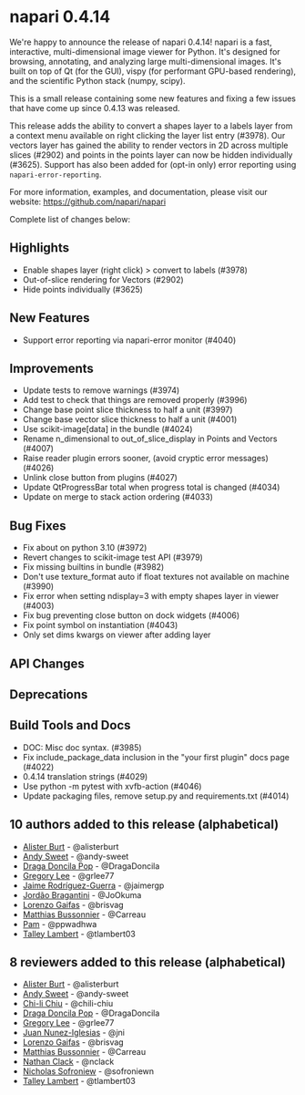 # napari 0.4.14

We're happy to announce the release of napari 0.4.14!
napari is a fast, interactive, multi-dimensional image viewer for Python.
It's designed for browsing, annotating, and analyzing large multi-dimensional
images. It's built on top of Qt (for the GUI), vispy (for performant GPU-based
rendering), and the scientific Python stack (numpy, scipy).

This is a small release containing some new features and fixing a few issues that have come up since 0.4.13 was released.

This release adds the ability to convert a shapes layer to a labels layer from a context menu available on right clicking the layer list entry (#3978). Our vectors layer has gained the 
ability to render vectors in 2D across multiple slices (#2902) and points in the points
layer can now be hidden individually (#3625). Support has also been added for (opt-in only) error reporting using `napari-error-reporting`.

For more information, examples, and documentation, please visit our website:
https://github.com/napari/napari

Complete list of changes below:

## Highlights
- Enable shapes layer (right click) > convert to labels (#3978)
- Out-of-slice rendering for Vectors (#2902)
- Hide points individually (#3625)

## New Features
- Support error reporting via napari-error monitor (#4040)

## Improvements
- Update tests to remove warnings (#3974)
- Add test to check that things are removed properly (#3996)
- Change base point slice thickness to half a unit (#3997)
- Change base vector slice thickness to half a unit (#4001)
- Use scikit-image[data] in the bundle (#4024)
- Rename n_dimensional to out_of_slice_display in Points and Vectors (#4007)
- Raise reader plugin errors sooner, (avoid cryptic error messages) (#4026)
- Unlink close button from plugins (#4027)
- Update QtProgressBar total when progress total is changed (#4034)
- Update on merge to stack action ordering (#4033)

## Bug Fixes
- Fix about on python 3.10 (#3972)
- Revert changes to scikit-image test API (#3979)
- Fix missing builtins in bundle (#3982)
- Don't use texture_format auto if float textures not available on machine (#3990)
- Fix error when setting ndisplay=3 with empty shapes layer in viewer (#4003)
- Fix bug preventing close button on dock widgets (#4006)
- Fix point symbol on instantiation (#4043)
- Only set dims kwargs on viewer after adding layer

## API Changes

## Deprecations


## Build Tools and Docs
- DOC: Misc doc syntax. (#3985)
- Fix include_package_data inclusion in the "your first plugin" docs page (#4022)
- 0.4.14 translation strings (#4029)
- Use python -m pytest with xvfb-action (#4046)
- Update packaging files, remove setup.py and requirements.txt (#4014)

## 10 authors added to this release (alphabetical)
- [Alister Burt](https://github.com/napari/napari/commits?author=alisterburt) - @alisterburt
- [Andy Sweet](https://github.com/napari/napari/commits?author=andy-sweet) - @andy-sweet
- [Draga Doncila Pop](https://github.com/napari/napari/commits?author=DragaDoncila) - @DragaDoncila
- [Gregory Lee](https://github.com/napari/napari/commits?author=grlee77) - @grlee77
- [Jaime Rodríguez-Guerra](https://github.com/napari/napari/commits?author=jaimergp) - @jaimergp
- [Jordão Bragantini](https://github.com/napari/napari/commits?author=JoOkuma) - @JoOkuma
- [Lorenzo Gaifas](https://github.com/napari/napari/commits?author=brisvag) - @brisvag
- [Matthias Bussonnier](https://github.com/napari/napari/commits?author=Carreau) - @Carreau
- [Pam](https://github.com/napari/napari/commits?author=ppwadhwa) - @ppwadhwa
- [Talley Lambert](https://github.com/napari/napari/commits?author=tlambert03) - @tlambert03


## 8 reviewers added to this release (alphabetical)
- [Alister Burt](https://github.com/napari/napari/commits?author=alisterburt) - @alisterburt
- [Andy Sweet](https://github.com/napari/napari/commits?author=andy-sweet) - @andy-sweet
- [Chi-li Chiu](https://github.com/napari/napari/commits?author=chili-chiu) - @chili-chiu
- [Draga Doncila Pop](https://github.com/napari/napari/commits?author=DragaDoncila) - @DragaDoncila
- [Gregory Lee](https://github.com/napari/napari/commits?author=grlee77) - @grlee77
- [Juan Nunez-Iglesias](https://github.com/napari/napari/commits?author=jni) - @jni
- [Lorenzo Gaifas](https://github.com/napari/napari/commits?author=brisvag) - @brisvag
- [Matthias Bussonnier](https://github.com/napari/napari/commits?author=Carreau) - @Carreau
- [Nathan Clack](https://github.com/napari/napari/commits?author=nclack) - @nclack
- [Nicholas Sofroniew](https://github.com/napari/napari/commits?author=sofroniewn) - @sofroniewn
- [Talley Lambert](https://github.com/napari/napari/commits?author=tlambert03) - @tlambert03
  

